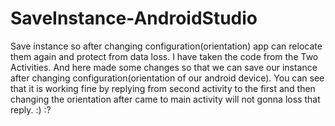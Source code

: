 # SaveInstance-AndroidStudio
Save instance so after changing configuration(orientation) app can relocate them again and protect from data loss.
I have taken the code from the Two Activities.
And here made some changes so that we can save our instance after changing configuration(orientation of our android device).
You can see that it is working fine by replying from second activity to the first and then changing the orientation after came 
to main activity will not gonna loss that reply.
:) :?
